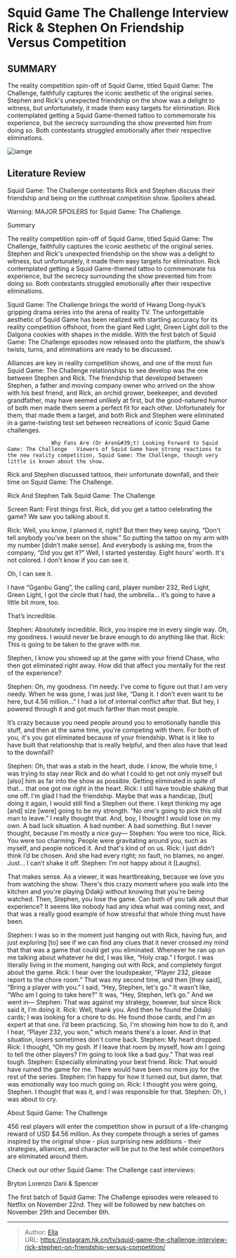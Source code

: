 # Squid Game The Challenge Interview Rick &amp; Stephen On Friendship Versus Competition


## SUMMARY 



  The reality competition spin-off of Squid Game, titled Squid Game: The Challenge, faithfully captures the iconic aesthetic of the original series.   Stephen and Rick&#39;s unexpected friendship on the show was a delight to witness, but unfortunately, it made them easy targets for elimination.   Rick contemplated getting a Squid Game-themed tattoo to commemorate his experience, but the secrecy surrounding the show prevented him from doing so. Both contestants struggled emotionally after their respective eliminations.  

![iamge]()

## Literature Review
Squid Game: The Challenge contestants Rick and Stephen discuss their friendship and being on the cutthroat competition show. Spoilers ahead.

Warning: MAJOR SPOILERS for Squid Game: The Challenge.



Summary

  The reality competition spin-off of Squid Game, titled Squid Game: The Challenge, faithfully captures the iconic aesthetic of the original series.   Stephen and Rick&#39;s unexpected friendship on the show was a delight to witness, but unfortunately, it made them easy targets for elimination.   Rick contemplated getting a Squid Game-themed tattoo to commemorate his experience, but the secrecy surrounding the show prevented him from doing so. Both contestants struggled emotionally after their respective eliminations.  







Squid Game: The Challenge brings the world of Hwang Dong-hyuk’s gripping drama series into the arena of reality TV. The unforgettable aesthetic of Squid Game has been realized with startling accuracy for its reality competition offshoot, from the giant Red Light, Green Light doll to the Dalgona cookies with shapes in the middle. With the first batch of Squid Game: The Challenge episodes now released onto the platform, the show’s twists, turns, and eliminations are ready to be discussed.

Alliances are key in reality competition shows, and one of the most fun Squid Game: The Challenge relationships to see develop was the one between Stephen and Rick. The friendship that developed between Stephen, a father and moving company owner who arrived on the show with his best friend, and Rick, an orchid grower, beekeeper, and devoted grandfather, may have seemed unlikely at first, but the good-natured humor of both men made them seem a perfect fit for each other. Unfortunately for them, that made them a target, and both Rick and Stephen were eliminated in a game-twisting test set between recreations of iconic Squid Game challenges.




                  Why Fans Are (Or Aren&#39;t) Looking Forward to Squid Game: The Challenge   Viewers of Squid Game have strong reactions to the new reality competition, Squid Game: The Challenge, though very little is known about the show.    

Rick and Stephen discussed tattoos, their unfortunate downfall, and their time on Squid Game: The Challenge.


 Rick And Stephen Talk Squid Game: The Challenge 
         

Screen Rant: First things first. Rick, did you get a tattoo celebrating the game? We saw you talking about it.


Rick: Well, you know, I planned it, right? But then they keep saying, “Don&#39;t tell anybody you&#39;ve been on the show.” So putting the tattoo on my arm with my number [didn’t make sense]. And everybody is asking me, from the company, “Did you get it?” Well, I started yesterday. Eight hours’ worth. It&#39;s not colored. I don&#39;t know if you can see it.





Oh, I can see it. 


I have “Gganbu Gang”, the calling card, player number 232, Red Light, Green Light, I got the circle that I had, the umbrella… it’s going to have a little bit more, too.


That’s incredible. 


Stephen: Absolutely incredible. Rick, you inspire me in every single way. Oh, my goodness. I would never be brave enough to do anything like that.
Rick: This is going to be taken to the grave with me.


Stephen, I know you showed up at the game with your friend Chase, who then got eliminated right away. How did that affect you mentally for the rest of the experience? 


Stephen: Oh, my goodness. I’m needy. I’ve come to figure out that I am very needy. When he was gone, I was just like, “Dang it. I don&#39;t even want to be here, but 4.56 million...” I had a lot of internal conflict after that. But hey, I powered through it and got much farther than most people.


It’s crazy because you need people around you to emotionally handle this stuff, and then at the same time, you&#39;re competing with them. For both of you, it&#39;s you got eliminated because of your friendship. What is it like to have built that relationship that is really helpful, and then also have that lead to the downfall?





Stephen: Oh, that was a stab in the heart, dude. I know, the whole time, I was trying to stay near Rick and do what I could to get not only myself but [also] him as far into the show as possible. Getting eliminated in spite of that… that one got me right in the heart.
Rick: I still have trouble shaking that one off. I&#39;m glad I had the friendship. Maybe that was a handicap, [but] doing it again, I would still find a Stephen out there. I kept thinking my age [and] size [were] going to be my strength. “No one&#39;s going to pick this old man to leave.” I really thought that. And, boy, I thought I would lose on my own. A bad luck situation. A bad number. A bad something. But I never thought, because I&#39;m mostly a nice guy—
Stephen: You were too nice, Rick. You were too charming. People were gravitating around you, such as myself, and people noticed it. And that&#39;s kind of on us.
Rick: I just didn’t think I’d be chosen. And she had every right; no fault, no blames, no anger. Just… I can’t shake it off.
Stephen: I’m not happy about it [Laughs].





That makes sense. As a viewer, it was heartbreaking, because we love you from watching the show. There&#39;s this crazy moment where you walk into the kitchen and you&#39;re playing Ddakji without knowing that you&#39;re being watched. Then, Stephen, you lose the game. Can both of you talk about that experience? It seems like nobody had any idea what was coming next, and that was a really good example of how stressful that whole thing must have been.


Stephen: I was so in the moment just hanging out with Rick, having fun, and just exploring [to] see if we can find any clues that it never crossed my mind that that was a game that could get you eliminated. Whenever he ran up on me talking about whatever he did, I was like, “Holy crap.” I forgot. I was literally living in the moment, hanging out with Rick, and completely forgot about the game.
Rick: I hear over the loudspeaker, “Player 232, please report to the chore room.” That was my second time, and then [they said], “Bring a player with you.” I said, “Hey, Stephen, let&#39;s go.” It wasn’t like, “Who am I going to take here?” It was, “Hey, Stephen, let’s go.” And we went in—
Stephen: That was against my strategy, however, but since Rick said it, I’m doing it.
Rick: Well, thank you. And then he found the Ddakji cards; I was looking for a chore to do. He found those cards, and I&#39;m an expert at that one. I’d been practicing. So, I&#39;m showing him how to do it, and I hear, “Player 232, you won,” which means there&#39;s a loser. And in that situation, losers sometimes don&#39;t come back.
Stephen: My heart dropped.
Rick: I thought, “Oh my gosh. If I leave that room by myself, how am I going to tell the other players? I’m going to look like a bad guy.” That was real tough.
Stephen: Especially eliminating your best friend.
Rick: That would have ruined the game for me. There would have been no more joy for the rest of the series.
Stephen: I’m happy for how it turned out, but damn, that was emotionally way too much going on.
Rick: I thought you were going, Stephen. I thought that was it, and I was responsible for that.
Stephen: Oh, I was about to cry.







 About Squid Game: The Challenge 
          

456 real players will enter the competition show in pursuit of a life-changing reward of USD $4.56 million. As they compete through a series of games inspired by the original show - plus surprising new additions - their strategies, alliances, and character will be put to the test while competitors are eliminated around them.

Check out our other Squid Game: The Challenge cast interviews:

  Bryton   Lorenzo   Dani &amp; Spencer  



The first batch of Squid Game: The Challenge episodes were released to Netflix on November 22nd. They will be followed by new batches on November 29th and December 6th.






---

> Author: [Ella](https://instagram.hk.cn/)  
> URL: https://instagram.hk.cn/tv/squid-game-the-challenge-interview-rick-stephen-on-friendship-versus-competition/  

